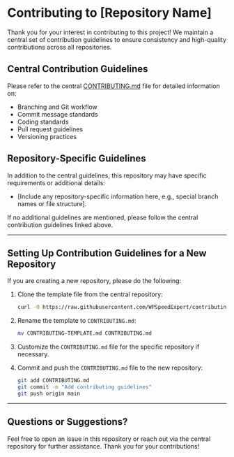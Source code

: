 # Contributing to [Repository Name]

Thank you for your interest in contributing to this project! We maintain a central set of contribution guidelines to ensure consistency and high-quality contributions across all repositories.

## Central Contribution Guidelines

Please refer to the central [CONTRIBUTING.md](https://github.com/WPSpeedExpert/contributing) file for detailed information on:
- Branching and Git workflow
- Commit message standards
- Coding standards
- Pull request guidelines
- Versioning practices

## Repository-Specific Guidelines

In addition to the central guidelines, this repository may have specific requirements or additional details:
- [Include any repository-specific information here, e.g., special branch names or file structure].

If no additional guidelines are mentioned, please follow the central contribution guidelines linked above.

---

## Setting Up Contribution Guidelines for a New Repository

If you are creating a new repository, please do the following:

1. Clone the template file from the central repository:
   ```bash
   curl -O https://raw.githubusercontent.com/WPSpeedExpert/contributing/main/CONTRIBUTING-TEMPLATE.md
   ```

2. Rename the template to `CONTRIBUTING.md`:
   ```bash
   mv CONTRIBUTING-TEMPLATE.md CONTRIBUTING.md
   ```

3. Customize the `CONTRIBUTING.md` file for the specific repository if necessary.

4. Commit and push the `CONTRIBUTING.md` file to the new repository:
   ```bash
   git add CONTRIBUTING.md
   git commit -m "Add contributing guidelines"
   git push origin main
   ```

---

## Questions or Suggestions?

Feel free to open an issue in this repository or reach out via the central repository for further assistance. Thank you for your contributions!
